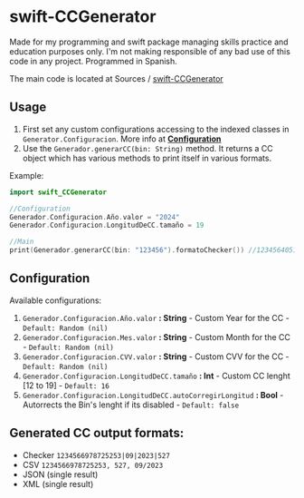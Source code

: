 # swift-CCGenerator

Made for my programming and swift package managing skills practice and education purposes only. I'm not making responsible of any bad use of this code in any project. Programmed in Spanish.

The main code is located at Sources / [swift-CCGenerator](https://github.com/AOx0/swift-CCGenerator/tree/master/Sources/swift-CCGenerator) 



## Usage

1. First set any custom configurations accessing to the indexed classes in `Generator.Configuracion`. More info at **[Configuration](https://github.com/AOx0/swift-CCGenerator#configuration)**
2. Use the `Generador.generarCC(bin: String)` method. It returns a CC object which has various methods to print itself in various formats.



Example:

```swift
import swift_CCGenerator

//Configuration
Generador.Configuracion.Año.valor = "2024"
Generador.Configuracion.LongitudDeCC.tamaño = 19

//Main
print(Generador.generarCC(bin: "123456").formatoChecker()) //1234564051139615830|06|2024|693

```



## Configuration

Available configurations:

1. `Generador.Configuracion.Año.valor` **: String** - Custom Year for the CC - `Default: Random (nil) `
2. `Generador.Configuracion.Mes.valor` **: String** - Custom Month for the CC - `Default: Random (nil) `
3. `Generador.Configuracion.CVV.valor` **: String** - Custom CVV for the CC -  `Default: Random (nil) `
4. `Generador.Configuracion.LongitudDeCC.tamaño` **: Int** - Custom CC lenght [12 to 19] -  `Default: 16 `
5. `Generador.Configuracion.LongitudDeCC.autoCorregirLongitud` **: Bool** - Autorrects the Bin's lenght if its disabled - `Default: false `



## Generated CC output formats:

- Checker `1234566978725253|09|2023|527`
- CSV `1234566978725253, 527, 09/2023 `
- JSON (single result) 
- XML (single result) 